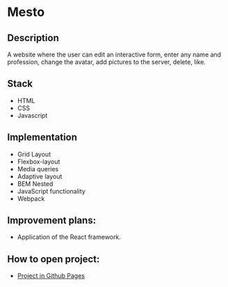 # Mesto

## Description

A website where the user can edit an interactive form, enter any name and profession, change the avatar, add pictures to the server, delete, like.

## Stack

* HTML
* CSS
* Javascript

## Implementation

* Grid Layout
* Flexbox-layout
* Media queries
* Adaptive layout
* BEM Nested
* JavaScript functionality
* Webpack

## Improvement plans:
- Application of the React framework.

## How to open project:

* [Project in Github Pages](https://ludmilavp.github.io/mesto/)
